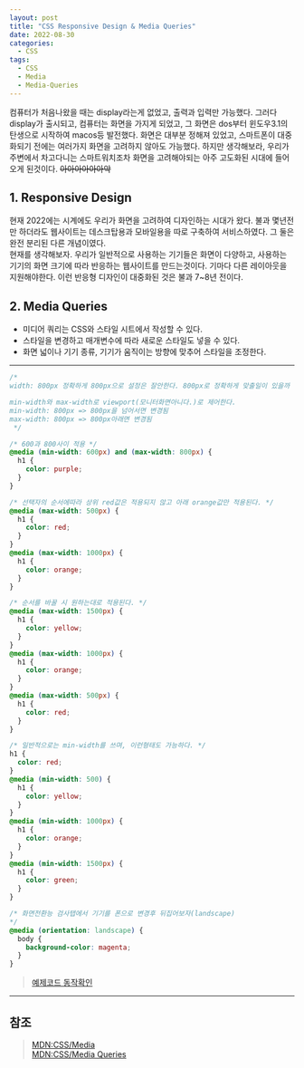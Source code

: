 ```yaml
---
layout: post
title: "CSS Responsive Design & Media Queries"
date: 2022-08-30
categories:
  - CSS
tags:
  - CSS
  - Media
  - Media-Queries
---
```


컴퓨터가 처음나왔을 때는 display라는게 없었고, 출력과 입력만 가능했다. 그러다 display가 출시되고, 컴퓨터는 화면을 가지게 되었고, 그 화면은 dos부터 윈도우3.1의 탄생으로 시작하여 macos등 발전했다. 화면은 대부분 정해져 있었고, 스마트폰이 대중화되기 전에는 여러가지 화면을 고려하지 않아도 가능했다. 하지만 생각해보라, 우리가 주변에서 차고다니는 스마트워치조차 화면을 고려해야되는 아주 고도화된 시대에 들어오게 된것이다. ~~아아아아아아악~~

## 1. Responsive Design

현재 2022에는 시계에도 우리가 화면을 고려하여 디자인하는 시대가 왔다. 불과 몇년전만 하더라도 웹사이트는 데스크탑용과 모바일용을 따로 구축하여 서비스하였다. 그 둘은 완전 분리된 다른 개념이였다.  
현재를 생각해보자. 우리가 일반적으로 사용하는 기기들은 화면이 다양하고, 사용하는 기기의 화면 크기에 따라 반응하는 웹사이트를 만드는것이다. 기마다 다른 레이아웃을 지원해야한다. 이런 반응형 디자인이 대중화된 것은 불과 7~8년 전이다.

## 2. Media Queries

- 미디어 쿼리는 CSS와 스타일 시트에서 작성할 수 있다.
- 스타일을 변경하고 매개변수에 따라 새로운 스타일도 넣을 수 있다.
- 화면 넓이나 기기 종류, 기기가 움직이는 방향에 맞추어 스타일을 조정한다.

---

```css
/* 
width: 800px 정확하게 800px으로 설정은 잘안한다. 800px로 정확하게 맞출일이 있을까

min-width와 max-width로 viewport(모니터화면아니다.)로 제어한다.
min-width: 800px => 800px을 넘어서면 변경됨
max-width: 800px => 800px아래면 변경됨
 */

/* 600과 800사이 적용 */
@media (min-width: 600px) and (max-width: 800px) {
  h1 {
    color: purple;
  }
}

/* 선택자의 순서에따라 상위 red값은 적용되지 않고 아래 orange값만 적용된다. */
@media (max-width: 500px) {
  h1 {
    color: red;
  }
}
@media (max-width: 1000px) {
  h1 {
    color: orange;
  }
}

/* 순서를 바꿀 시 원하는대로 적용된다. */
@media (max-width: 1500px) {
  h1 {
    color: yellow;
  }
}
@media (max-width: 1000px) {
  h1 {
    color: orange;
  }
}
@media (max-width: 500px) {
  h1 {
    color: red;
  }
}

/* 일반적으로는 min-width를 쓰며, 이런형태도 가능하다. */
h1 {
  color: red;
}
@media (min-width: 500) {
  h1 {
    color: yellow;
  }
}
@media (min-width: 1000px) {
  h1 {
    color: orange;
  }
}
@media (min-width: 1500px) {
  h1 {
    color: green;
  }
}

/* 화면전환능 검사탭에서 기기를 폰으로 변경후 뒤집어보자(landscape) 
*/
@media (orientation: landscape) {
  body {
    background-color: magenta;
  }
}
```

> [예제코드 동작확인](https://github.com/KimTank/turbo-garbanzo/tree/main/udemy/web-developer-bootcamp-2022/sample-code/Flexbox_And_Responsive/MediaQueries%20Starter)

---

## 참조

> [MDN:CSS/Media](https://developer.mozilla.org/ko/docs/Web/CSS/@media)  
> [MDN:CSS/Media Queries](https://developer.mozilla.org/en-US/docs/Web/CSS/Media_Queries/Using_media_queries)
